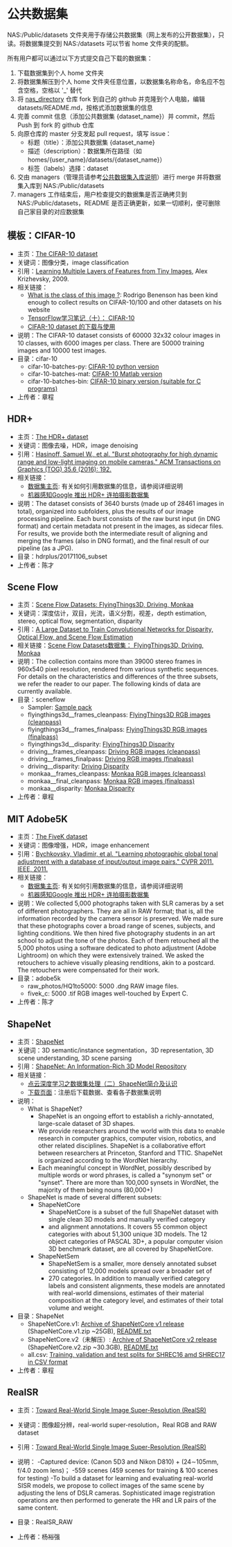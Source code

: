 # 公共数据集

NAS:/Public/datasets 文件夹用于存储公共数据集（网上发布的公开数据集），只读。将数据集提交到 NAS:/datasets 可以节省 home 文件夹的配额。

所有用户都可以通过以下方式提交自己下载的数据集：
1. 下载数据集到个人 home 文件夹
1. 将数据集解压到个人 home 文件夹任意位置，以数据集名称命名，命名应不包含空格，空格以 '_' 替代
1. 将 [nas_directory](https://github.com/pidan1231239/nas_directory) 仓库 fork 到自己的 github 并克隆到个人电脑，编辑 datasets/README.md，按格式添加数据集的信息
1. 完善 commit 信息（添加公共数据集 {dataset_name}）并 commit，然后 Push 到 fork 的 github 仓库
1. 向原仓库的 master 分支发起 pull request，填写 issue：
    - 标题（title）：添加公共数据集 {dataset_name}
    - 描述（description）：数据集所在路径（如 homes/{user_name}/datasets/{dataset_name}）
    - 标签（labels）选择：dataset
1. 交由 managers（管理员请参考[公共数据集入库说明](README_managers.md)）进行 merge 并将数据集入库到 NAS:/Public/datasets
1. managers 工作结束后，用户检查提交的数据集是否正确拷贝到 NAS:/Public/datasets，README 是否正确更新，如果一切顺利，便可删除自己家目录的对应数据集

## 模板：CIFAR-10
- 主页：[The CIFAR-10 dataset](https://www.cs.toronto.edu/~kriz/cifar.html)
- 关键词：图像分类，image classification
- 引用：[Learning Multiple Layers of Features from Tiny Images](https://www.cs.toronto.edu/~kriz/learning-features-2009-TR.pdf), Alex Krizhevsky, 2009.
- 相关链接：
    - [What is the class of this image ?](http://rodrigob.github.io/are_we_there_yet/build/classification_datasets_results.html): Rodrigo Benenson has been kind enough to collect results on CIFAR-10/100 and other datasets on his website
    - [TensorFlow学习笔记（十）： CIFAR-10](https://blog.csdn.net/zeuseign/article/details/72773342)
    - [CIFAR-10 dataset 的下载与使用](https://www.cnblogs.com/irran/p/cifar-10.html)
- 说明：The CIFAR-10 dataset consists of 60000 32x32 colour images in 10 classes, with 6000 images per class. There are 50000 training images and 10000 test images.
- 目录：cifar-10
    - cifar-10-batches-py: [CIFAR-10 python version](https://www.cs.toronto.edu/~kriz/cifar-10-python.tar.gz)
    - cifar-10-batches-mat: [CIFAR-10 Matlab version](https://www.cs.toronto.edu/~kriz/cifar.html)
    - cifar-10-batches-bin: [CIFAR-10 binary version (suitable for C programs)](https://www.cs.toronto.edu/~kriz/cifar.html)
- 上传者：章程

## HDR+
- 主页：[The HDR+ dataset](https://hdrplusdata.org/)
- 关键词：图像去噪，HDR，image denoising
- 引用：[Hasinoff, Samuel W., et al. "Burst photography for high dynamic range and low-light imaging on mobile cameras." ACM Transactions on Graphics (TOG) 35.6 (2016): 192.](http://delivery.acm.org/10.1145/2990000/2980254/a192-hasinoff.pdf?ip=117.148.168.151&id=2980254&acc=OA&key=4D4702B0C3E38B35%2E4D4702B0C3E38B35%2E4D4702B0C3E38B35%2E5945DC2EABF3343C&__acm__=1575892201_3f53a4f48b4636fd92d7dbc18fdbd7cf)
- 相关链接：
    - [数据集主页](https://hdrplusdata.org/dataset.html): 有关如何引用数据集的信息，请参阅详细说明
    - [机器感知Google 推出 HDR+ 连拍摄影数据集](https://zhuanlan.zhihu.com/p/34391353)
- 说明：The dataset consists of 3640 bursts (made up of 28461 images in total), organized into subfolders, plus the results of our image processing pipeline. Each burst consists of the raw burst input (in DNG format) and certain metadata not present in the images, as sidecar files. For results, we provide both the intermediate result of aligning and merging the frames (also in DNG format), and the final result of our pipeline (as a JPG).
- 目录：hdrplus/20171106_subset
- 上传者：陈才

## Scene Flow
- 主页：[Scene Flow Datasets: FlyingThings3D, Driving, Monkaa](https://lmb.informatik.uni-freiburg.de/resources/datasets/SceneFlowDatasets.en.html)
- 关键词：深度估计，双目，光流，语义分割，视差，depth estimation, stereo, optical flow, segmentation, disparity
- 引用：[A Large Dataset to Train Convolutional Networks for Disparity, Optical Flow, and Scene Flow Estimation](https://lmb.informatik.uni-freiburg.de/Publications/2016/MIFDB16/)
- 相关链接：[Scene Flow Datasets数据集： FlyingThings3D, Driving, Monkaa](https://www.twblogs.net/a/5d0a47a3bd9eee1e5c815446/zh-cn)
- 说明：The collection contains more than 39000 stereo frames in 960x540 pixel resolution, rendered from various synthetic sequences. For details on the characteristics and differences of the three subsets, we refer the reader to our paper. The following kinds of data are currently available.
- 目录：sceneflow
    - Sampler: [Sample pack](https://lmb.informatik.uni-freiburg.de/resources/datasets/SceneFlow/assets/Sampler.tar.gz)
    - flyingthings3d__frames_cleanpass: [FlyingThings3D RGB images (cleanpass)](https://lmb.informatik.uni-freiburg.de/data/SceneFlowDatasets_CVPR16/Release_april16/data/FlyingThings3D/raw_data/flyingthings3d__frames_cleanpass.tar.torrent)
    - flyingthings3d__frames_finalpass: [FlyingThings3D RGB images (finalpass)](https://lmb.informatik.uni-freiburg.de/data/SceneFlowDatasets_CVPR16/Release_april16/data/FlyingThings3D/raw_data/flyingthings3d__frames_finalpass.tar.torrent)
    - flyingthings3d__disparity: [FlyingThings3D Disparity](https://lmb.informatik.uni-freiburg.de/data/SceneFlowDatasets_CVPR16/Release_april16/data/FlyingThings3D/derived_data/flyingthings3d__disparity.tar.bz2.torrent)
    - driving__frames_cleanpass: [Driving RGB images (cleanpass)](https://lmb.informatik.uni-freiburg.de/data/SceneFlowDatasets_CVPR16/Release_april16/data/Driving/raw_data/driving__frames_cleanpass.tar.torrent)
    - driving__frames_finalpass: [Driving RGB images (finalpass)](https://lmb.informatik.uni-freiburg.de/data/SceneFlowDatasets_CVPR16/Release_april16/data/Driving/raw_data/driving__frames_finalpass.tar.torrent)
    - driving__disparity: [Driving Disparity](https://lmb.informatik.uni-freiburg.de/data/SceneFlowDatasets_CVPR16/Release_april16/data/Driving/derived_data/driving__disparity.tar.bz2.torrent)
    - monkaa__frames_cleanpass: [Monkaa RGB images (cleanpass)](https://lmb.informatik.uni-freiburg.de/data/SceneFlowDatasets_CVPR16/Release_april16/data/Monkaa/raw_data/monkaa__frames_cleanpass.tar)
    - monkaa__final_cleanpass: [Monkaa RGB images (finalpass)](https://lmb.informatik.uni-freiburg.de/data/SceneFlowDatasets_CVPR16/Release_april16/data/Monkaa/raw_data/monkaa__frames_finalpass.tar)
    - monkaa__disparity: [Monkaa Disparity](https://lmb.informatik.uni-freiburg.de/data/SceneFlowDatasets_CVPR16/Release_april16/data/Monkaa/derived_data/monkaa__disparity.tar.bz2)
- 上传者：章程

## MIT Adobe5K
- 主页：[The FiveK dataset](https://data.csail.mit.edu/graphics/fivek/)
- 关键词：图像增强，HDR，image enhancement
- 引用：[Bychkovsky, Vladimir, et al. "Learning photographic global tonal adjustment with a database of input/output image pairs." CVPR 2011. IEEE, 2011.](https://ieeexplore.ieee.org/abstract/document/5995413/)
- 相关链接：
    - [数据集主页](https://data.csail.mit.edu/graphics/fivek/): 有关如何引用数据集的信息，请参阅详细说明
    - [机器感知Google 推出 HDR+ 连拍摄影数据集](https://zhuanlan.zhihu.com/p/34391353)
- 说明：We collected 5,000 photographs taken with SLR cameras by a set of different photographers. They are all in RAW format; that is, all the information recorded by the camera sensor is preserved. We made sure that these photographs cover a broad range of scenes, subjects, and lighting conditions. We then hired five photography students in an art school to adjust the tone of the photos. Each of them retouched all the 5,000 photos using a software dedicated to photo adjustment (Adobe Lightroom) on which they were extensively trained. We asked the retouchers to achieve visually pleasing renditions, akin to a postcard. The retouchers were compensated for their work.
- 目录：adobe5k
    - raw_photos/HQ1to5000: 5000 .dng RAW image files.
    - fivek_c: 5000 .tif RGB images well-touched by Expert C.  
- 上传者：陈才

## ShapeNet
- 主页：[ShapeNet](https://www.shapenet.org/)
- 关键词：3D semantic/instance segmentation，3D representation, 3D scene understanding, 3D scene parsing
- 引用：[ShapeNet: An Information-Rich 3D Model Repository](https://arxiv.org/pdf/1512.03012)
- 相关链接：
    - [点云深度学习之数据集处理（二）ShapeNet简介及认识](https://blog.csdn.net/SGL_LGS/article/details/105897585)
    - [下载页面](https://www.shapenet.org/account)：注册后下载数据、查看各子数据集说明
- 说明：
    - What is ShapeNet?
        - ShapeNet is an ongoing effort to establish a richly-annotated, large-scale dataset of 3D shapes.
        - We provide researchers around the world with this data to enable research in computer graphics, computer vision, robotics, and other related disciplines. ShapeNet is a collaborative effort between researchers at Princeton, Stanford and TTIC.
        ShapeNet is organized according to the WordNet hierarchy.
        - Each meaningful concept in WordNet, possibly described by multiple words or word phrases, is called a "synonym set" or "synset". There are more than 100,000 synsets in WordNet, the majority of them being nouns (80,000+)
    - ShapeNet is made of several different subsets:
        - ShapeNetCore
            - ShapeNetCore is a subset of the full ShapeNet dataset with single clean 3D models and manually verified category
            - and alignment annotations. It covers 55 common object categories with about 51,300 unique 3D models. The 12 object categories of PASCAL 3D+, a popular computer vision 3D benchmark dataset, are all covered by ShapeNetCore.
        - ShapeNetSem
            - ShapeNetSem is a smaller, more densely annotated subset consisting of 12,000 models spread over a broader set of
            - 270 categories. In addition to manually verified category labels and consistent alignments, these models are annotated with real-world dimensions, estimates of their material composition at the category level, and estimates of their total volume and weight.
- 目录：ShapeNet
    - ShapeNetCore.v1: [Archive of ShapeNetCore v1 release](http://shapenet.cs.stanford.edu/shapenet/obj-zip/ShapeNetCore.v1.zip) (ShapeNetCore.v1.zip ~25GB), [README.txt](https://shapenet.cs.stanford.edu/shapenet/obj-zip/ShapeNetCore.v1/README.txt)
    - ShapeNetCore.v2（未解压）: [Archive of ShapeNetCore v2 release](http://shapenet.cs.stanford.edu/shapenet/obj-zip/ShapeNetCore.v2.zip) (ShapeNetCore.v2.zip ~30.3GB), [README.txt](https://www.shapenet.org/resources/releases/shapenetcorev2/README.txt)
    - all.csv: [Training, validation and test splits for SHREC16 amd SHREC17 in CSV format](http://shapenet.cs.stanford.edu/shapenet/obj-zip/SHREC16/all.csv)
- 上传者：章程

## RealSR
- 主页：[Toward Real-World Single Image Super-Resolution (RealSR)](https://github.com/csjcai/RealSR)
- 关键词：图像超分辨，real-world super-resolution，Real RGB and RAW dataset
- 引用：[Toward Real-World Single Image Super-Resolution (RealSR)](https://csjcai.github.io/papers/RealSR.pdf)

- 说明：
    -Captured device: (Canon 5D3 and Nikon D810) + (24∼105mm, f/4.0 zoom lens)；
    -559 scenes (459 scenes for training & 100 scenes for testing)
    -To build a dataset for learning and evaluating real-world SISR models, we propose to collect images of the same scene by adjusting the lens of DSLR cameras. Sophisticated image registration operations are then performed to generate the HR and LR pairs of the same content. 
- 目录：RealSR_RAW
- 上传者：杨裕强

